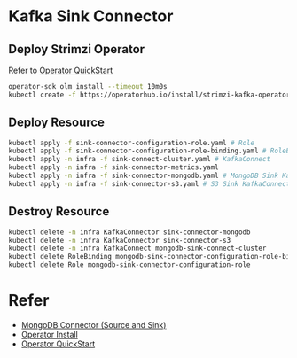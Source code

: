 # Kafka Sink Connector

## Deploy Strimzi Operator

Refer to [Operator QuickStart](https://olm.operatorframework.io/docs/getting-started/)

```bash
operator-sdk olm install --timeout 10m0s
kubectl create -f https://operatorhub.io/install/strimzi-kafka-operator.yaml
```

## Deploy Resource

```bash
kubectl apply -f sink-connector-configuration-role.yaml # Role 
kubectl apply -f sink-connector-configuration-role-binding.yaml # RoleBinding
kubectl apply -n infra -f sink-connect-cluster.yaml # KafkaConnect
kubectl apply -n infra -f sink-connector-metrics.yaml
kubectl apply -n infra -f sink-connector-mongodb.yaml # MongoDB Sink KafkaConnector running on KafkaConnect
kubectl apply -n infra -f sink-connector-s3.yaml # S3 Sink KafkaConnector running on KafkaConnect
```

## Destroy Resource

```bash
kubectl delete -n infra KafkaConnector sink-connector-mongodb
kubectl delete -n infra KafkaConnector sink-connector-s3
kubectl delete -n infra KafkaConnect mongodb-sink-connect-cluster
kubectl delete RoleBinding mongodb-sink-connector-configuration-role-binding
kubectl delete Role mongodb-sink-connector-configuration-role
```

# Refer

* [MongoDB Connector (Source and Sink)](https://www.confluent.io/hub/mongodb/kafka-connect-mongodb)
* [Operator Install](https://sdk.operatorframework.io/docs/installation/)
* [Operator QuickStart](https://olm.operatorframework.io/docs/getting-started/)
